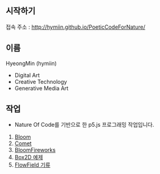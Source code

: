 ## 시작하기

접속 주소 : <http://hymiin.github.io/PoeticCodeForNature/>

## 이름
HyeongMin (hymiin)
 * Digital Art
 * Creative Technology
 * Generative Media Art

## 작업
 * Nature Of Code를 기반으로 한 p5.js 프로그래밍 작업입니다.
 1. [Bloom](./ex01/)
 2. [Comet](./ex02/)
 3. [BloomFireworks](./ex03/)
 4. [Box2D 예제](./Boxes/)
 5. [FlowField 기류](./FlowField/)
